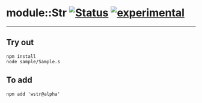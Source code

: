 
# module::Str  [![Status](https://github.com/Wandalen/wStr/workflows/Publish/badge.svg)](https://github.com/Wandalen/wStr/actions?query=workflow%3APublish) [![experimental](https://img.shields.io/badge/stability-experimental-orange.svg)](https://github.com/emersion/stability-badges#experimental)

___

## Try out
```
npm install
node sample/Sample.s
```

## To add
```
npm add 'wstr@alpha'
```

